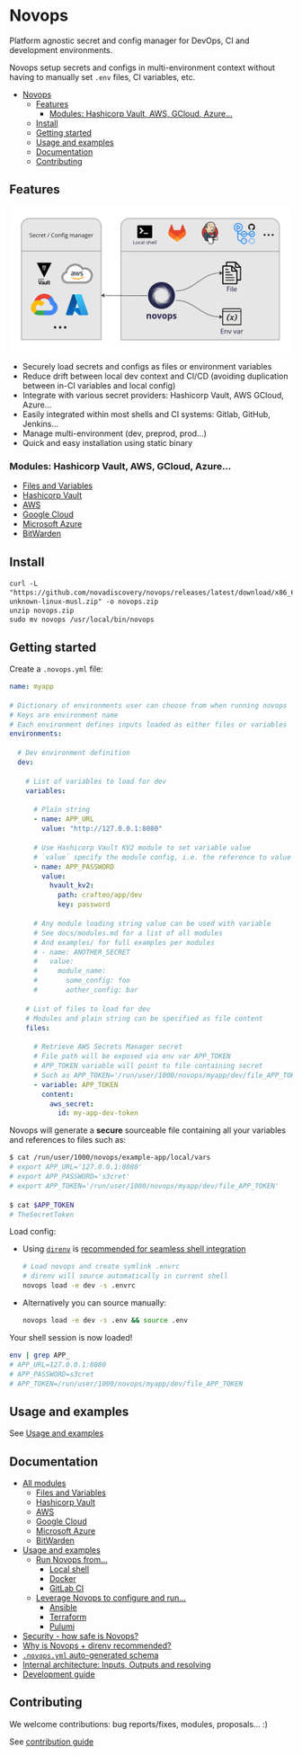 # Novops

Platform agnostic secret and config manager for DevOps, CI and development environments.

Novops setup secrets and configs in multi-environment context without having to manually set `.env` files, CI variables, etc.

- [Novops](#novops)
  - [Features](#features)
    - [Modules: Hashicorp Vault, AWS, GCloud, Azure...](#modules-hashicorp-vault-aws-gcloud-azure)
  - [Install](#install)
  - [Getting started](#getting-started)
  - [Usage and examples](#usage-and-examples)
  - [Documentation](#documentation)
  - [Contributing](#contributing)

## Features

![novops-features](docs/assets/novops-features.jpg)

- Securely load secrets and configs as files or environment variables
- Reduce drift between local dev context and CI/CD (avoiding duplication between in-CI variables and local config)
- Integrate with various secret providers: Hashicorp Vault, AWS GCloud, Azure...
- Easily integrated within most shells and CI systems: Gitlab, GitHub, Jenkins...
- Manage multi-environment (dev, preprod, prod...)
- Quick and easy installation using static binary

### Modules: Hashicorp Vault, AWS, GCloud, Azure...

- [Files and Variables](./docs/modules.md#files-and-variables)
- [Hashicorp Vault](./docs/modules.md#hashicorp-vault)
- [AWS](./docs/modules.md#aws)
- [Google Cloud](./docs/modules.md#google-cloud)
- [Microsoft Azure](./docs/modules.md#microsoft-azure)
- [BitWarden](./docs/modules.md#bitwarden)

## Install

```
curl -L "https://github.com/novadiscovery/novops/releases/latest/download/x86_64-unknown-linux-musl.zip" -o novops.zip
unzip novops.zip
sudo mv novops /usr/local/bin/novops
```

## Getting started

Create a `.novops.yml` file:

```yaml
name: myapp

# Dictionary of environments user can choose from when running novops
# Keys are environment name
# Each environment defines inputs loaded as either files or variables
environments:

  # Dev environment definition
  dev:

    # List of variables to load for dev
    variables:

      # Plain string
      - name: APP_URL
        value: "http://127.0.0.1:8080"

      # Use Hashicorp Vault KV2 module to set variable value
      # `value` specify the module config, i.e. the reference to value we want to retrieve
      - name: APP_PASSWORD
        value:
          hvault_kv2:
            path: crafteo/app/dev
            key: password

      # Any module loading string value can be used with variable
      # See docs/modules.md for a list of all modules
      # And examples/ for full examples per modules
      # - name: ANOTHER_SECRET
      #   value:
      #     module_name:
      #       some_config: foo
      #       aother_config: bar

    # List of files to load for dev
    # Modules and plain string can be specified as file content
    files: 

      # Retrieve AWS Secrets Manager secret
      # File path will be exposed via env var APP_TOKEN
      # APP_TOKEN variable will point to file containing secret
      # Such as APP_TOKEN='/run/user/1000/novops/myapp/dev/file_APP_TOKEN'
      - variable: APP_TOKEN
        content:
          aws_secret:
            id: my-app-dev-token
```

Novops will generate a **secure** sourceable file containing all your variables and references to files such as:

```sh
$ cat /run/user/1000/novops/example-app/local/vars
# export APP_URL='127.0.0.1:8080'
# export APP_PASSWORD='s3cret'
# export APP_TOKEN='/run/user/1000/novops/myapp/dev/file_APP_TOKEN'

$ cat $APP_TOKEN
# TheSecretToken
```

Load config:
- Using [`direnv`](https://direnv.net/) is [recommended for seamless shell integration](./docs/novops-direnv.md)
  ```sh
  # Load novops and create symlink .envrc
  # direnv will source automatically in current shell
  novops load -e dev -s .envrc
  ```  
- Alternatively you can source manually:
  ```sh
  novops load -e dev -s .env && source .env
  ```

Your shell session is now loaded!

```sh
env | grep APP_
# APP_URL=127.0.0.1:8080
# APP_PASSWORD=s3cret
# APP_TOKEN=/run/user/1000/novops/myapp/dev/file_APP_TOKEN
```
## Usage and examples

See [Usage and examples](./docs/usage.md#usage-and-examples)

## Documentation

- [All modules](./docs/modules.md)
  - [Files and Variables](./docs/modules.md#files-and-variables)
  - [Hashicorp Vault](./docs/modules.md#hashicorp-vault)
  - [AWS](./docs/modules.md#aws)
  - [Google Cloud](./docs/modules.md#google-cloud)
  - [Microsoft Azure](./docs/modules.md#microsoft-azure)
  - [BitWarden](./docs/modules.md#bitwarden) 
- [Usage and examples](./docs/usage.md#usage-and-examples)
  - [Run Novops from...](./docs/usage.md#run-novops-from)
    - [Local shell](./docs/usage.md#local-shell)
    - [Docker](./docs/usage.md#docker)
    - [GitLab CI](./docs/usage.md#gitlab-ci)
  - [Leverage Novops to configure and run...](./docs/usage.md#leverage-novops-to-configure-and-run)
    - [Ansible](./docs/usage.md#ansible)
    - [Terraform](./docs/usage.md#terraform)
    - [Pulumi](./docs/usage.md#pulumi)
- [Security - how safe is Novops?](./docs/security.md)
- [Why is Novops + direnv recommended?](./docs/novops-direnv.md)
- [`.novops.yml` auto-generated schema](./docs/schema.json)
- [Internal architecture: Inputs, Outputs and resolving](./docs/architecture.md)
- [Development guide](./docs/development.md)

## Contributing

We welcome contributions: bug reports/fixes, modules, proposals... :)

See [contribution guide](./CONTRIBUTING.md)
